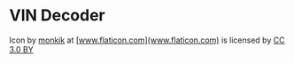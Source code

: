 # VIN Decoder

Icon by [monkik](https://www.flaticon.com/authors/monkik) at [www.flaticon.com](www.flaticon.com) is licensed by [CC 3.0 BY](http://creativecommons.org/licenses/by/3.0/)